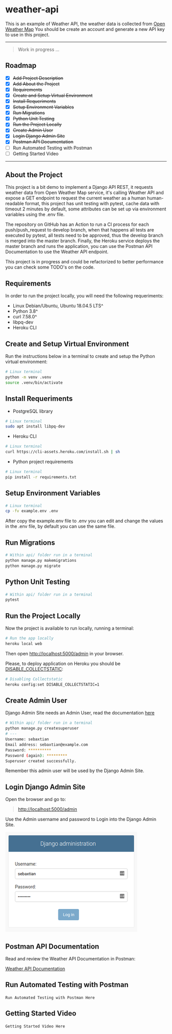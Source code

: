 # weather-api

This is an example of Weather API, the weather data is collected from [Open Weather Map](https://openweathermap.org/)
You should be create an account and generate a new API key to use in this project.

---

> Work in progress ...

## Roadmap

- [x] ~~Add Project Description~~
- [x] ~~Add About the Project~~
- [x] ~~Requirements~~
- [x] ~~Create and Setup Virtual Environment~~
- [x] ~~Install Requeriments~~
- [x] ~~Setup Environment Variables~~
- [x] ~~Run Migrations~~
- [x] ~~Python Unit Testing~~
- [x] ~~Run the Project Locally~~
- [x] ~~Create Admin User~~
- [x] ~~Login Django Admin Site~~
- [x] ~~Postman API Documentation~~
- [ ] Run Automated Testing with Postman
- [ ] Getting Started Video

---

## About the Project

This project is a bit demo to implement a Django API REST, it requests weather data from Open Weather Map service, it's calling Weather API and expose a GET endpoint to request the current weather as a human human-readable format, this project has unit testing with pytest, cache data with timeout 2 minutes by default, some attributes can be set up via environment variables using the .env file.

The repository on GitHub has an Action to run a CI process for each push/push_request to develop branch, when that happens all tests are executed by pytest, all tests need to be approved, thus the develop branch is merged into the master branch. Finally, the Heroku service deploys the master branch and runs the application, you can use the Postman API Documentation to use the Weather API endpoint.

This project is in progress and could be refactorized to better performance you can check some TODO's on the code.

## Requirements

In order to run the project locally, you will need the following requeriments:

- Linux Debian/Ubuntu, Ubuntu 18.04.5 LTS^
- Python 3.8^
- curl 7.58.0^
- libpq-dev
- Heroku CLI

## Create and Setup Virtual Environment

Run the instructions below in a terminal to create and setup the Python virtual environment:

```bash
# Linux terminal
python -m venv .venv
source .venv/bin/activate
```

## Install Requeriments

- PostgreSQL library

```bash
# Linux terminal
sudo apt install libpq-dev
```

- Heroku CLI

```bash
# Linux terminal
curl https://cli-assets.heroku.com/install.sh | sh
```

- Python project requirements

```bash
# Linux terminal
pip install -r requirements.txt
```

## Setup Environment Variables

```bash
# Linux terminal
cp -fv example.env .env
```

After copy the example.env file to .env you can edit and change the values in the .env file, by default you can use the same file.

## Run Migrations

```bash
# Within api/ folder run in a terminal
python manage.py makemigrations
python manage.py migrate
```

## Python Unit Testing

```bash
# Within api/ folder run in a terminal
pytest
```

## Run the Project Locally

Now the project is available to run locally, running a terminal:

```bash
# Run the app locally
heroku local web
```

Then open [http://localhost:5000/admin](http://localhost:5000/admin) in your browser.

Please, to deploy application on Heroku you should be [DISABLE_COLLECTSTATIC](https://devcenter.heroku.com/articles/django-assets#disabling-collectstatic):

```bash
# Disabling Collectstatic
heroku config:set DISABLE_COLLECTSTATIC=1
```

## Create Admin User

Django Admin Site needs an Admin User,
read the documentation [here](https://docs.djangoproject.com/en/3.0/intro/tutorial02/#creating-an-admin-user)

```bash
# Within api/ folder run in a terminal
python manage.py createsuperuser
# ---
Username: sebaxtian
Email address: sebaxtian@example.com
Password: **********
Password (again): *********
Superuser created successfully.
```

Remember this admin user will be used by the Django Admin Site.

## Login Django Admin Site

Open the browser and go to:

> [http://localhost:5000/admin](http://localhost:5000/admin)

Use the Admin username and password to Login into the Django Admin Site.

[![Login Admin Site](./doc/Login-Admin-Site.png "Login Admin Site")](./Login-Admin-Site.png)

## Postman API Documentation

Read and review the Weather API Documentation in Postman:

[Weather API Documentation](https://documenter.getpostman.com/view/2374715/TzY4hFrJ)

## Run Automated Testing with Postman

`Run Automated Testing with Postman Here`

## Getting Started Video

`Getting Started Video Here`
